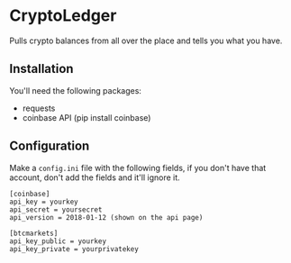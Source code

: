 # CryptoLedger

Pulls crypto balances from all over the place and tells you what you have.

## Installation

You'll need the following packages:

- requests
- coinbase API (pip install coinbase)

## Configuration

Make a `config.ini` file with the following fields, if you don't have that account, don't add the fields and it'll ignore it.

```
[coinbase]
api_key = yourkey
api_secret = yoursecret
api_version = 2018-01-12 (shown on the api page)

[btcmarkets]
api_key_public = yourkey
api_key_private = yourprivatekey
```